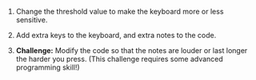 1.  Change the threshold value to make the keyboard more or less sensitive.

2.  Add extra keys to the keyboard, and extra notes to the code.

3.  **Challenge:** Modify the code so that the notes are louder or last longer the harder you press. (This challenge requires some advanced programming skill!)